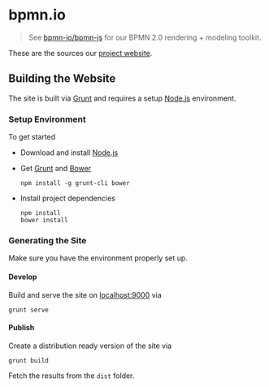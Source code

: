 # bpmn.io

> See [bpmn-io/bpmn-js](https://github.com/bpmn-io/bpmn-js) for our BPMN 2.0 rendering + modeling toolkit.

These are the sources our [project website](http://bpmn.io).


## Building the Website

The site is built via [Grunt](http://gruntjs.com/) and requires a setup [Node.js](nodejs.org) environment.


### Setup Environment

To get started

*   Download and install [Node.js](nodejs.org)

*   Get [Grunt](http://gruntjs.com/) and [Bower](http://bower.io/)

    ```
    npm install -g grunt-cli bower
    ```

*   Install project dependencies
    
    ```
    npm install
    bower install
    ```


### Generating the Site

Make sure you have the environment properly set up.


#### Develop

Build and serve the site on [localhost:9000](http://localhost:9000) via

```
grunt serve
```


#### Publish

Create a distribution ready version of the site via

```
grunt build
```

Fetch the results from the `dist` folder.
